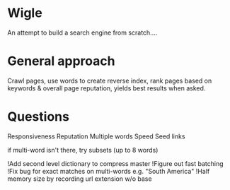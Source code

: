 # Wigle
An attempt to build a search engine from scratch....

# General approach
Crawl pages, use words to create reverse index, rank pages based on keywords & 
overall page reputation, yields best results when asked.

# Questions

> 
Responsiveness
Reputation
Multiple words
Speed
Seed links
>

if multi-word isn't there, try subsets (up to 8 words)

!Add second level dictionary to compress master
!Figure out fast batching
!Fix bug for exact matches on multi-words e.g. "South America"
!Half memory size by recording url extension w/o base